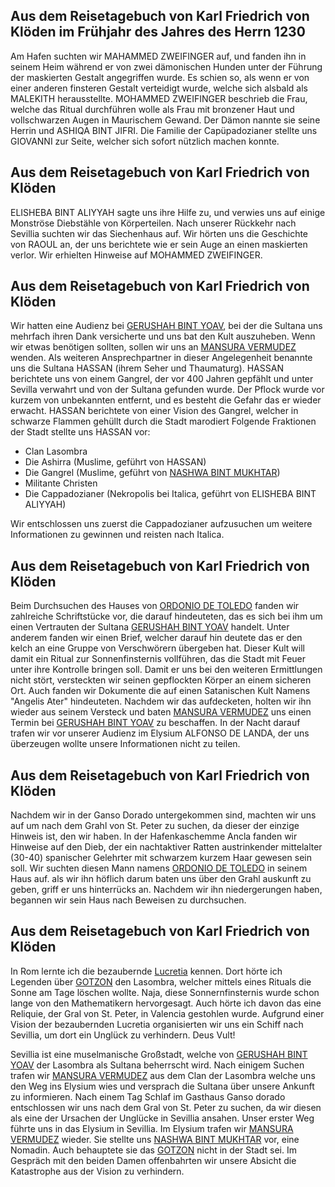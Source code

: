 ## Aus dem Reisetagebuch von Karl Friedrich von Klöden im Frühjahr des Jahres des Herrn 1230
Am Hafen suchten wir MAHAMMED ZWEIFINGER auf, und fanden ihn in seinem Heim während er von zwei dämonischen Hunden unter der Führung der maskierten Gestalt angegriffen wurde. 
Es schien so, als wenn er von einer anderen finsteren Gestalt verteidigt wurde, welche sich alsbald als MALEKITH herausstellte. 
MOHAMMED ZWEIFINGER beschrieb die Frau, welche das Ritual durchführen wolle als Frau mit bronzener Haut und vollschwarzen Augen in Maurischem Gewand. Der Dämon nannte sie seine Herrin und ASHIQA BINT JIFRI.
Die Familie der Capüpadozianer stellte uns GIOVANNI zur Seite, welcher sich sofort nützlich machen konnte.

## Aus dem Reisetagebuch von Karl Friedrich von Klöden
ELISHEBA BINT ALIYYAH sagte uns ihre Hilfe zu, und verwies uns auf einige Monströse Diebstähle von Körperteilen.
Nach unserer Rückkehr nach Sevillia suchten wir das Siechenhaus auf.
Wir hörten uns die Geschichte von RAOUL an, der uns berichtete wie er sein Auge an einen maskierten verlor.
Wir erhielten Hinweise auf MOHAMMED ZWEIFINGER.

## Aus dem Reisetagebuch von Karl Friedrich von Klöden
Wir hatten eine Audienz bei [GERUSHAH BINT YOAV](/npc/bint%20Yoav/Gerushah), bei der die Sultana uns mehrfach ihren Dank versicherte und uns bat den Kult auszuheben.
Wenn wir etwas benötigen sollten, sollen wir uns an [MANSURA VERMUDEZ](/npc/Vermudez/Mansuara) wenden.
Als weiteren Ansprechpartner in dieser Angelegenheit benannte uns die Sultana HASSAN (ihrem Seher und Thaumaturg).
HASSAN berichtete uns von einem Gangrel, der vor 400 Jahren gepfählt und unter Sevilla verwahrt und von der Sultana gefunden wurde.
Der Pflock wurde vor kurzem von unbekannten entfernt, und es besteht die Gefahr das er wieder erwacht.
HASSAN berichtete von einer Vision des Gangrel, welcher in schwarze Flammen gehüllt durch die Stadt marodiert
Folgende Fraktionen der Stadt stellte uns HASSAN vor:

- Clan Lasombra
- Die Ashirra (Muslime, geführt von HASSAN)
- Die Gangrel (Muslime, geführt von [NASHWA BINT MUKHTAR](/npc/bint%20Mukhtar/Nashwa))
- Militante Christen
- Die Cappadozianer (Nekropolis bei Italica, geführt von ELISHEBA BINT ALIYYAH)

Wir entschlossen uns zuerst die Cappadozianer aufzusuchen um weitere Informationen zu gewinnen und reisten nach Italica.

## Aus dem Reisetagebuch von Karl Friedrich von Klöden
Beim Durchsuchen des Hauses von [ORDONIO DE TOLEDO](npc/de%20Toledo/Ordonio) fanden wir zahlreiche Schriftstücke vor, die darauf hindeuteten, das es sich bei ihm um einen Vertrauten der Sultana [GERUSHAH BINT YOAV](/npc/bint%20Yoav/Gerushah) handelt. Unter anderem fanden wir einen Brief, welcher darauf hin deutete das er den kelch an eine Gruppe von Verschwörern übergeben hat.
Dieser Kult will damit ein Ritual zur Sonnenfinsternis vollführen, das die Stadt mit Feuer unter ihre Kontrolle bringen soll. Damit er uns bei den weiteren Ermittlungen nicht stört, versteckten wir seinen gepflockten Körper an einem sicheren Ort.
Auch fanden wir Dokumente die auf einen Satanischen Kult Namens "Angelis Ater" hindeuteten. Nachdem wir das aufdecketen, holten wir ihn wieder aus seinem Versteck und baten [MANSURA VERMUDEZ](/npc/Vermudez/Mansuara) uns einen Termin bei [GERUSHAH BINT YOAV](/npc/bint%20Yoav/Gerushah) zu beschaffen.
In der Nacht darauf trafen wir vor unserer Audienz im Elysium ALFONSO DE LANDA, der uns überzeugen wollte unsere Informationen nicht zu teilen.

## Aus dem Reisetagebuch von Karl Friedrich von Klöden
Nachdem wir in der Ganso Dorado untergekommen sind, machten wir uns auf um nach dem Grahl von St. Peter zu suchen, da dieser der einzige Hinweis ist, den wir haben.
In der Hafenkaschemme Ancla fanden wir Hinweise auf den Dieb, der ein nachtaktiver Ratten austrinkender mittelalter (30-40) spanischer Gelehrter mit schwarzem kurzem Haar gewesen sein soll. Wir suchten diesen Mann namens [ORDONIO DE TOLEDO](npc/de%20Toledo/Ordonio) in seinem Haus auf. als wir ihn höflich darum baten uns über den Grahl auskunft zu geben, griff er uns hinterrücks an.
Nachdem wir ihn niedergerungen haben, begannen wir sein Haus nach Beweisen zu durchsuchen.

## Aus dem Reisetagebuch von Karl Friedrich von Klöden
In Rom lernte ich die bezaubernde [Lucretia](/character/Borgione/Lucretia) kennen.
Dort hörte ich Legenden über [GOTZON](/npc/-/Gotzon) den Lasombra, welcher mittels eines Rituals die Sonne am Tage löschen wollte.
Naja, diese Sonnernfinsternis wurde schon lange von den Mathematikern hervorgesagt.
Auch hörte ich davon das eine Reliquie, der Gral von St. Peter, in Valencia gestohlen wurde.
Aufgrund einer Vision der bezaubernden Lucretia organisierten wir uns ein Schiff nach Sevillia, um dort ein Unglück zu verhindern.
Deus Vult!


Sevillia ist eine muselmanische Großstadt, welche von [GERUSHAH BINT YOAV](/npc/bint%20Yoav/Gerushah) der Lasombra als Sultana beherrscht wird.
Nach einigem Suchen trafen wir [MANSURA VERMUDEZ](/npc/Vermudez/Mansuara) aus dem Clan der Lasombra welche uns den Weg ins Elysium wies und versprach die Sultana über unsere Ankunft zu informieren.
Nach einem Tag Schlaf im Gasthaus Ganso dorado entschlossen wir uns nach dem Gral von St. Peter zu suchen, da wir diesen als eine der Ursachen der Unglücke in Sevillia ansahen.
Unser erster Weg führte uns in das Elysium in Sevillia.
Im Elysium trafen wir [MANSURA VERMUDEZ](/npc/Vermudez/Mansuara) wieder. Sie stellte uns [NASHWA BINT MUKHTAR](/npc/bint%20Mukhtar/Nashwa) vor, eine Nomadin.
Auch behauptete sie das [GOTZON](/npc/-/Gotzon) nicht in der Stadt sei.
Im Gespräch mit den beiden Damen offenbahrten wir unsere Absicht die Katastrophe aus der Vision zu verhindern.
